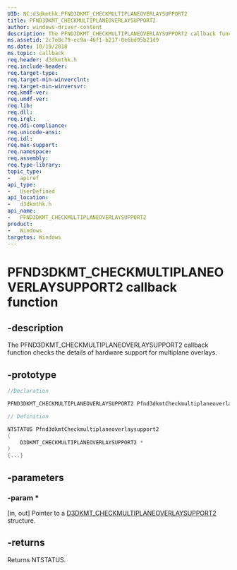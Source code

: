 ```yaml
---
UID: NC:d3dkmthk.PFND3DKMT_CHECKMULTIPLANEOVERLAYSUPPORT2
title: PFND3DKMT_CHECKMULTIPLANEOVERLAYSUPPORT2
author: windows-driver-content
description: The PFND3DKMT_CHECKMULTIPLANEOVERLAYSUPPORT2 callback function checks the details of hardware support for multiplane overlays.
ms.assetid: 2c7e8c79-ec9a-46f1-b217-8e6bd95b21d9
ms.date: 10/19/2018
ms.topic: callback
req.header: d3dkmthk.h
req.include-header:
req.target-type:
req.target-min-winverclnt:
req.target-min-winversvr:
req.kmdf-ver:
req.umdf-ver:
req.lib:
req.dll:
req.irql: 
req.ddi-compliance:
req.unicode-ansi:
req.idl:
req.max-support:
req.namespace:
req.assembly:
req.type-library: 
topic_type: 
-	apiref
api_type: 
-	UserDefined
api_location: 
-	d3dkmthk.h
api_name: 
-	PFND3DKMT_CHECKMULTIPLANEOVERLAYSUPPORT2
product:
-	Windows
targetos: Windows
---
```


# PFND3DKMT_CHECKMULTIPLANEOVERLAYSUPPORT2 callback function

## -description

The PFND3DKMT_CHECKMULTIPLANEOVERLAYSUPPORT2 callback function checks the details of hardware support for multiplane overlays.

## -prototype

```cpp
//Declaration

PFND3DKMT_CHECKMULTIPLANEOVERLAYSUPPORT2 Pfnd3dkmtCheckmultiplaneoverlaysupport2; 

// Definition

NTSTATUS Pfnd3dkmtCheckmultiplaneoverlaysupport2 
(
	D3DKMT_CHECKMULTIPLANEOVERLAYSUPPORT2 *
)
{...}

```

## -parameters

### -param *

[in, out] Pointer to a [D3DKMT_CHECKMULTIPLANEOVERLAYSUPPORT2](ns-d3dkmthk-_d3dkmt_checkmultiplaneoverlaysupport2.md) structure.

## -returns

Returns NTSTATUS.

